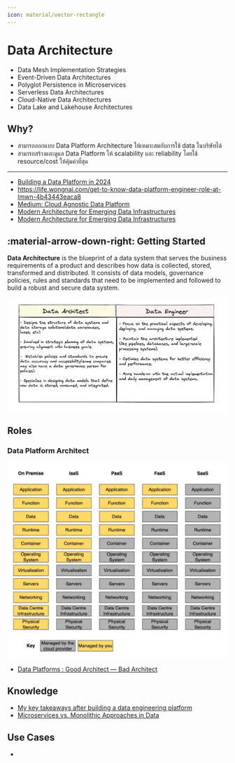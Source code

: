 ```yaml
---
icon: material/vector-rectangle
---
```


# Data Architecture

- Data Mesh Implementation Strategies
- Event-Driven Data Architectures
- Polyglot Persistence in Microservices
- Serverless Data Architectures
- Cloud-Native Data Architectures
- Data Lake and Lakehouse Architectures

## Why?

- สามารถออกแบบ Data Platform Architecture ให้เหมาะสมกับการใช้ data ในบริษัทได้
- สามารถสร้างและดูแล Data Platform ให้ scalability และ reliability โดยใช้ resource/cost ให้คุ้มค่าที่สุด

---

- [Building a Data Platform in 2024](https://towardsdatascience.com/building-a-data-platform-in-2024-d63c736cccef)
- https://life.wongnai.com/get-to-know-data-platform-engineer-role-at-lmwn-4b43443eaca8
- [Medium: Cloud Agnostic Data Platform](https://medium.com/@mariusz_kujawski/cloud-agnostic-data-platform-3aedd6d0eb3b)
- [Modern Architecture for Emerging Data Infrastructures](https://premvishnoi.medium.com/modern-architecture-for-merging-data-infrastructures-8223a6dda911)
- [Modern Architecture for Emerging Data Infrastructures](https://premvishnoi.medium.com/modern-architecture-for-merging-data-infrastructures-8223a6dda911)

## :material-arrow-down-right: Getting Started

**Data Architecture** is the blueprint of a data system that serves the business
requirements of a product and describes how data is collected, stored, transformed
and distributed.
It consists of data models, governance policies, rules and standards that need
to be implemented and followed to build a robust and secure data system.

![Data Architecture vs Data Engineer](../../abstract/data_architecture/img/data-architecture-vs-data-engineer.png)

## Roles

### Data Platform Architect

![Cloud Computing Abstractions Explained](../../abstract/data_architecture/img/cloud-computing-abstractions-explained.png)

- [Data Platforms : Good Architect — Bad Architect](https://medium.com/dcsfamily/data-platforms-good-architect-bad-architect-cb9bdee35c34)

## Knowledge

- [My key takeaways after building a data engineering platform](https://medium.com/datamindedbe/my-key-takeaways-for-building-a-data-product-307ad06e529f)
- [Microservices vs. Monolithic Approaches in Data](https://towardsdatascience.com/microservices-vs-monolithic-approaches-in-data-8d9d9a064d06)

## Use Cases

- [](https://medium.com/cj-express-tech-tildi/journey-of-tildi-data-engineer-in-2023-%E0%B8%81%E0%B8%B2%E0%B8%A3%E0%B8%9E%E0%B8%B1%E0%B8%92%E0%B8%99%E0%B8%B2-data-platform-%E0%B8%AD%E0%B8%A2%E0%B9%88%E0%B8%B2%E0%B8%87%E0%B8%95%E0%B9%88%E0%B8%AD%E0%B9%80%E0%B8%99%E0%B8%B7%E0%B9%88%E0%B8%AD%E0%B8%87-fd8a795f3942)
